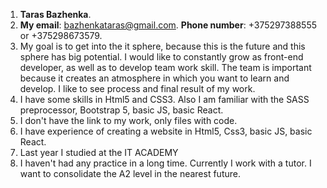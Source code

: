 1. **Taras Bazhenka**.
2. **My email**: bazhenkataras@gmail.com. **Phone number**: +375297388555 or +375298673579.
3. My goal is to get into the it sphere, because this is the future and this sphere has big potential.
I would like to constantly grow as front-end developer, as well as to develop team work skill. 
The team is important because it creates an atmosphere in which you want to learn and develop. 
I like to see process and final result of my work.
4. I have some skills in Html5 and CSS3. Also I am familiar with the SASS preprocessor, Bootstrap 5, basic JS, basic React.
5. I don't have the link to my work, only files with code.
6. I have experience of creating a website in Html5, Css3, basic JS, basic React.
7. Last year I studied at the IT ACADEMY
8. I haven't had any practice in a long time. Currently I work with a tutor. I want to consolidate the A2 level in the nearest future.
